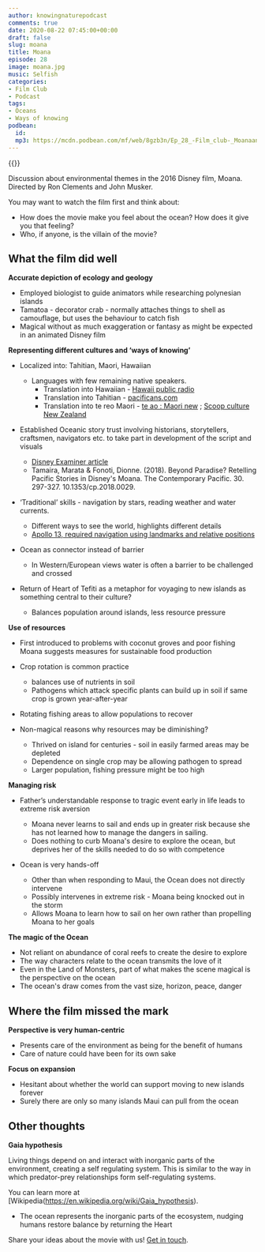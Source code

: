 ```yaml
---
author: knowingnaturepodcast
comments: true
date: 2020-08-22 07:45:00+00:00
draft: false
slug: moana
title: Moana
episode: 28
image: moana.jpg
music: Selfish
categories:
- Film Club
- Podcast
tags:
- Oceans
- Ways of knowing
podbean:
  id:
  mp3: https://mcdn.podbean.com/mf/web/8gzb3n/Ep_28_-Film_club-_Moanaanam4.mp3
---
```


{{<podcast-player>}}

Discussion about environmental themes in the 2016 Disney film, Moana. Directed
by Ron Clements and John Musker.

You may want to watch the film first and think about:

  * How does the movie make you feel about the ocean? How does it give you that feeling?
  * Who, if anyone, is the villain of the movie?

## What the film did well

**Accurate depiction of ecology and geology**

  * Employed biologist to guide animators while researching polynesian islands
  * Tamatoa - decorator crab - normally attaches things to shell as camouflage, but uses the behaviour to catch fish
  * Magical without as much exaggeration or fantasy as might be expected in an animated Disney film

**Representing different cultures and ‘ways of knowing’**

  * Localized into: Tahitian, Maori, Hawaiian
    * Languages with few remaining native speakers.
      * Translation into Hawaiian - [Hawaii public radio](https://www.hawaiipublicradio.org/post/inside-world-translating-disneys-moana#stream/0)
      * Translation into Tahitian - [pacificans.com](https://pacificans.com/what-a-tahitian-really-thinks-about-moana/)
      * Translation into te reo Maori - [te ao : Maori new](https://www.teaomaori.news/meet-translators-behind-moana-reo-maori) ; [Scoop culture New Zealand](https://www.scoop.co.nz/stories/CU1709/S00080/a-trio-to-translate-disneys-moana-into-te-reo-maori.htm)

  * Established Oceanic story trust involving historians, storytellers, craftsmen, navigators etc. to take part in development of the script and visuals
    * [Disney Examiner article](https://disneyexaminer.com/2016/11/02/disney-animation-created-an-oceanic-story-trust-to-make-sure-that-they-got-the-culture-right-in-moana/)
    * Tamaira, Marata & Fonoti, Dionne. (2018). Beyond Paradise? Retelling Pacific Stories in Disney's Moana. The Contemporary Pacific. 30. 297-327. 10.1353/cp.2018.0029. 

  * ‘Traditional’ skills - navigation by stars, reading weather and water currents.
    * Different ways to see the world, highlights different details
    * [Apollo 13, required navigation using landmarks and relative positions](https://www.universetoday.com/62763/13-things-that-saved-apollo-13-part-6-navigating-by-earths-terminator/)

  * Ocean as connector instead of barrier
    * In Western/European views water is often a barrier to be challenged and crossed

  * Return of Heart of Tefiti as a metaphor for voyaging to new islands as something central to their culture?
    * Balances population around islands, less resource pressure

**Use of resources**

  * First introduced to problems with coconut groves and poor fishing Moana suggests measures for sustainable food production
  * Crop rotation is common practice
    * balances use of nutrients in soil
    * Pathogens which attack specific plants can build up in soil if same crop is grown year-after-year
  * Rotating fishing areas to allow populations to recover

  * Non-magical reasons why resources may be diminishing?
    * Thrived on island for centuries - soil in easily farmed areas may be depleted
    * Dependence on single crop may be allowing pathogen to spread
    * Larger population, fishing pressure might be too high

**Managing risk**

  * Father’s understandable response to tragic event early in life leads to extreme risk aversion
    * Moana never learns to sail and ends up in greater risk because she has not learned how to manage the dangers in sailing.
    * Does nothing to curb Moana's desire to explore the ocean, but deprives her of the skills needed to do so with competence

  * Ocean is very hands-off
    * Other than when responding to Maui, the Ocean does not directly intervene
    * Possibly intervenes in extreme risk - Moana being knocked out in the storm
    * Allows Moana to learn how to sail on her own rather than propelling Moana to her goals

**The magic of the Ocean**

  * Not reliant on abundance of coral reefs to create the desire to explore
  * The way characters relate to the ocean transmits the love of it
  * Even in the Land of Monsters, part of what makes the scene magical is the perspective on the ocean
  * The ocean's draw comes from the vast size, horizon, peace, danger

## Where the film missed the mark

**Perspective is very human-centric**

  * Presents care of the environment as being for the benefit of humans
  * Care of nature could have been for its own sake

**Focus on expansion**

  * Hesitant about whether the world can support moving to new islands forever
  * Surely there are only so many islands Maui can pull from the ocean

## Other thoughts

**Gaia hypothesis**

Living things depend on and interact with inorganic parts of the environment,
creating a self regulating system. This is similar to the way in which
predator-prey relationships form self-regulating systems.

You can learn more at [Wikipedia(https://en.wikipedia.org/wiki/Gaia_hypothesis).

  * The ocean represents the inorganic parts of the ecosystem, nudging humans restore balance by returning the Heart

Share your ideas about the movie with us! [Get in touch](/about).
